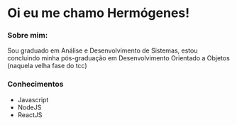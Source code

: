 # Oi eu me chamo Hermógenes!

### Sobre mim:
<p>Sou graduado em Análise e Desenvolvimento de Sistemas, estou concluindo minha pós-graduação em Desenvolvimento Orientado a Objetos (naquela velha fase do tcc)</p>

### Conhecimentos
<ul>
  <li>Javascript</li>
  <li>NodeJS</li>
  <li>ReactJS</li>
</ul>

